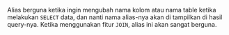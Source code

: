 Alias berguna ketika ingin mengubah nama kolom atau nama table ketika melakukan `SELECT` data, dan nanti nama alias-nya akan di tampilkan di hasil query-nya.
Ketika menggunakan fitur `JOIN`, alias ini akan sangat berguna.
